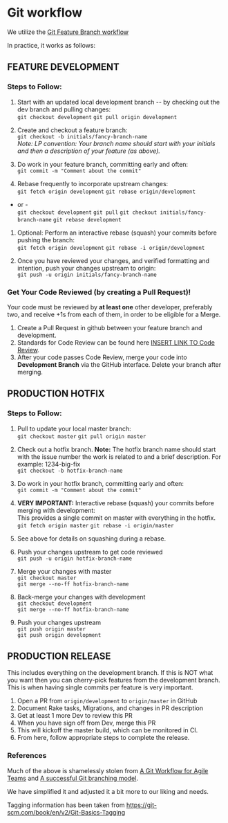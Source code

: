 # Git workflow

We utilize the [Git Feature Branch workflow](https://www.atlassian.com/git/tutorials/comparing-workflows/feature-branch-workflow)

In practice, it works as follows:

## FEATURE DEVELOPMENT

### Steps to Follow:

1. Start with an updated local development branch -- by checking out the dev branch and pulling changes:  
`git checkout development`
`git pull origin development`

1. Create and checkout a feature branch:  
`git checkout -b initials/fancy-branch-name`  
*Note: LP convention: Your branch name should start with your initials and then a description of your feature (as above).*

1. Do work in your feature branch, committing early and often:  
`git commit -m "Comment about the commit"`

1. Rebase frequently to incorporate upstream changes:  
`git fetch origin development`
`git rebase origin/development`

- or -  
`git checkout development`
`git pull`
`git checkout initials/fancy-branch-name`
`git rebase development`

1. Optional: Perform an interactive rebase (squash) your commits before pushing the branch:  
`git fetch origin development`
`git rebase -i origin/development`

1. Once you have reviewed your changes, and verified formatting and intention, push your changes upstream to origin:  
`git push -u origin initials/fancy-branch-name`

### Get Your Code Reviewed (by creating a Pull Request)!

Your code must be reviewed by **at least one** other developer, preferably two,  and receive +1s from each of them, in order to be eligible for a Merge.

1. Create a Pull Request in github between your feature branch and development.
1. Standards for Code Review can be found here [INSERT LINK TO Code Review](#LINK).
1. After your code passes Code Review, merge your code into **Development Branch** via the GitHub interface. Delete your branch after merging.

## PRODUCTION HOTFIX

### Steps to Follow:

1. Pull to update your local master branch:  
`git checkout master`
`git pull origin master`

1. Check out a hotfix branch.  **Note:** The hotfix branch name should start with the issue number the work is related to and a brief description. For example: 1234-big-fix  
`git checkout -b hotfix-branch-name`

1. Do work in your hotfix branch, committing early and often:  
`git commit -m "Comment about the commit"`

1. **VERY IMPORTANT:** Interactive rebase (squash) your commits before merging with development:  
This provides a single commit on master with everything in the hotfix.  
`git fetch origin master`
`git rebase -i origin/master`

1. See above for details on squashing during a rebase.  
1. Push your changes upstream to get code reviewed  
`git push -u origin hotfix-branch-name`
1. Merge your changes with master  
`git checkout master`  
`git merge --no-ff hotfix-branch-name`  
1. Back-merge your changes with development  
`git checkout development`  
`git merge --no-ff hotfix-branch-name`  
1. Push your changes upstream  
`git push origin master`  
`git push origin development`  

## PRODUCTION RELEASE

This includes everything on the development branch. If this is NOT what you want then you can cherry-pick features from the development branch. This is when having single commits per feature is very important.

1. Open a PR from `origin/development` to `origin/master` in GitHub
1. Document Rake tasks, Migrations, and changes in PR description
1. Get at least 1 more Dev to review this PR
1. When you have sign off from Dev, merge this PR
1. This will kickoff the master build, which can be monitored in CI.
1. From here, follow appropriate steps to complete the release.

### References

Much of the above is shamelessly stolen from [A Git Workflow for Agile Teams](http://reinh.com/blog/2009/03/02/a-git-workflow-for-agile-teams.html) and [A successful Git branching model](http://nvie.com/posts/a-successful-git-branching-model/).

We have simplified it and adjusted it a bit more to our liking and needs.

Tagging information has been taken from <https://git-scm.com/book/en/v2/Git-Basics-Tagging>
